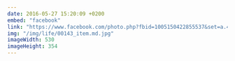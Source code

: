 ```yaml
---
date: 2016-05-27 15:20:09 +0200
embed: "facebook"
link: "https://www.facebook.com/photo.php?fbid=1005150422855537&set=a.434824216554830.89303.100000817666251&type=3"
img: "/img/life/00143_item.md.jpg"
imageWidth: 530
imageHeight: 354
---
```

